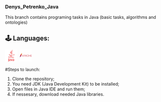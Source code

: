 ### Denys_Petrenko_Java 
This branch contains programing tasks in Java (basic tasks, algorithms and ontologies)
## :joystick: Languages:
<div>
  <img src="https://github.com/devicons/devicon/blob/master/icons/java/java-plain-wordmark.svg" title="Java" alt="Java" width="40" height="40"/>&nbsp;
  <img src="https://github.com/devicons/devicon/blob/master/icons/apache/apache-original-wordmark.svg" title="Apache Jena" alt="Apache Jena" width="40" height="40"/>&nbsp;
</div>

#Steps to launch:
  1. Clone the repository;
  2. You need JDK (Java Development Kit) to be installed;
  3. Open files in Java IDE and run them;
  4. If nessesary, download needed Java libraries.
